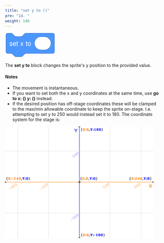 ```yaml
---
title: "set y to ()"
pre: "14. "
weight: 140
---
```


![set x to () block](/images/set-x-to.svg)

The **set y to** block changes the sprite's y position to the provided value.  

#### Notes
* The movement is instantaneous. 
* If you want to set both the x and y coordinates at the same time, use **go to x: () y: ()** instead.
* If the desired position has off-stage coordinates these will be clamped to the max/min allowable coordinate to keep the sprite on-stage. I.e. attempting to set y to 250 would instead set it to 180. The coordinate system for the stage is: 

![Scratch Coordinate System](/images/xy-grid.gif)
